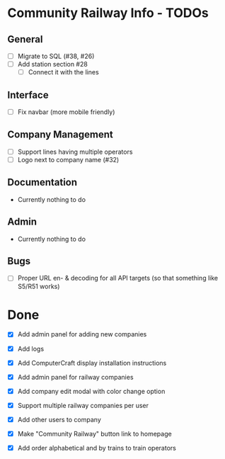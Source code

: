 # Community Railway Info - TODOs

## General
- [ ] Migrate to SQL (#38, #26)
- [ ] Add station section #28
  - [ ] Connect it with the lines

## Interface
- [ ] Fix navbar (more mobile friendly)

## Company Management
- [ ] Support lines having multiple operators
- [ ] Logo next to company name (#32)

## Documentation
- Currently nothing to do
  
## Admin
- Currently nothing to do

## Bugs
- [ ] Proper URL en- & decoding for all API targets (so that something like S5/R51 works)

# Done
- [x] Add admin panel for adding new companies
- [x] Add logs
- [x] Add ComputerCraft display installation instructions
- [x] Add admin panel for railway companies
- [x] Add company edit modal with color change option
- [x] Support multiple railway companies per user
- [x] Add other users to company
- [x] Make "Community Railway" button link to homepage
- [x] Add order alphabetical and by trains to train operators

